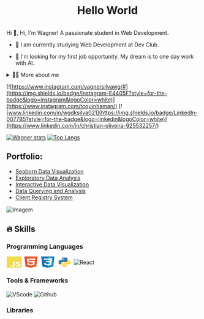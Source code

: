 <!--título-->
<div id="user-content-toc">
  <ul align="center">
    <summary><h1 style="display: inline-block">Hello World</h1></summary>
</div>

<!-- Presentation -->
<p>
  Hi 👋, Hi, I'm Wagner! A passionate student in Web Development.

  - 🌱 I am currently studying Web Development at Dev Club. 

  - 🔭 I'm looking for my first job opportunity. My dream is to one day work with AI.
</p>

<!-- Dropdown -->
<details>
  <summary>👨‍💻 More about me</summary>

  - 💬 Professional Front End Developer, I am 34 years old and I currently live in Brazil and I am in career transition to the technology area, Attending training (Dev Club). Developing and improving Web systems using technologies such as (HTML, CSS, JavaScrip, React, Node.js, Bootstrap, GitHub and Logistics Technician Course).
 
Prior to programming. Experience in the area of Logistics, operational and administrative: Approximately six years working in different sectors and functions in which skills such as: Good communication, teamwork, Proactivity and speed in solving problems were required, ensuring the fluidity of the operational and administrative activities of the sectors. Last function held: Expedition leader.

 -⚡ I like to practice sports, physical activities; whether it's intensity or a simple walk, Drawing manga or comics, as well as watching movies and playing games! I believe that our personal interests contribute to a more refined perception of things and to problem solving. or/
</details>

<!-- Links -->
[![https://www.instagram.com/vagnersilvawg/#](https://img.shields.io/badge/Instagram-E4405F?style=for-the-badge&logo=instagram&logoColor=white)](https://www.instagram.com/toquinhaman/)
[![www.linkedin.com/in/wgdksilva021](https://img.shields.io/badge/LinkedIn-0077B5?style=for-the-badge&logo=linkedin&logoColor=white)](https://www.linkedin.com/in/christian-oliveira-925532257/)

<!-- GithubStats -->
[![Wagner stats](https://github-readme-stats.vercel.app/api?username=WgDkSilva)](https://github.com/anuraghazra/github-readme-stats)
[![Top Langs](https://github-readme-stats.vercel.app/api/top-langs/?username=WgDkSilva)](https://github.com/anuraghazra/github-readme-stats)

<!-- Portfolio -->
## Portfolio:
- [Seaborn Data Visualization](https://github.com/WgDksilva/Projetos-Figma__HTML-CSS.)
- [Exploratory Data Analysis]( )
- [Interactive Data Visualization]( )
- [Data Querying and Analysis]( )
- [Client Registry System]( )

<!-- GIF -->
<p align="left">
  <img align="center" src="https://github.com/VariableBee/VariableBee/assets/77739311/4e9f41af-6b57-49a7-b15a-74322e96b4d7" alt="Imagem">
</p>

## 🔥 Skills
<!-- Skills: Programming Languages -->
  <div style="flex-basis: 48%;">
    <h3>Programming Languages</h3>
    <img align="center" alt="Js" height="30" width="40" src="https://raw.githubusercontent.com/devicons/devicon/master/icons/javascript/javascript-plain.svg">
    <img align="center" alt="HTML" height="30" width="40" src="https://raw.githubusercontent.com/devicons/devicon/master/icons/html5/html5-original.svg">
    <img align="center" alt="CSS" height="30" width="40" src="https://raw.githubusercontent.com/devicons/devicon/master/icons/css3/css3-original.svg">
    <img align="center" alt="Python" height="30" width="40" src="https://raw.githubusercontent.com/devicons/devicon/master/icons/python/python-original.svg">
    <img align="center" alt="React" height="30" width="40" src="https://img.shields.io/badge/React-20232A?style=for-the-badge&logo=react&logoColor=61DAFB" alt="react-logo">
    
  </div>
  
  <!-- Skills: Tools & Frameworks -->
  <div style="flex-basis: 48%;">
    <h3>Tools & Frameworks</h3>
    <img align="center" alt="VScode" height="30" width="40" src="https://cdn.jsdelivr.net/gh/devicons/devicon/icons/vscode/vscode-original.svg">
    <img align="center" alt="Github" height="30" width="40" src="https://img.shields.io/badge/GitHub-100000?style=for-the-badge&logo=github&logoColor=whit" alt="github-logo">
  </div>
  
  <!-- Skills: Libraries -->
  <div style="flex-basis: 48%;">
    <h3>Libraries</h3>

  
  </div>


